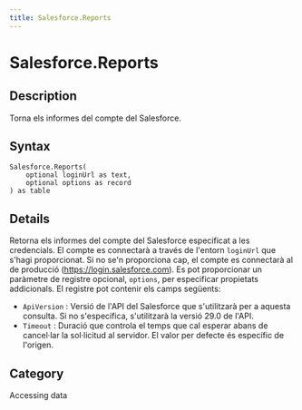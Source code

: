 ```yaml
---
title: Salesforce.Reports
---
```


# Salesforce.Reports


## Description

Torna els informes del compte del Salesforce.


## Syntax

```powerquery
Salesforce.Reports(
    optional loginUrl as text,
    optional options as record
) as table
```


## Details

Retorna els informes del compte del Salesforce especificat a les credencials. El compte es connectarà a través de l'entorn <code>loginUrl</code> que s'hagi proporcionat. Si no se'n proporciona cap, el compte es connectarà al de producció (https://login.salesforce.com). Es pot proporcionar un paràmetre de registre opcional, <code>options</code>, per especificar propietats addicionals. El registre pot contenir els camps següents:    <ul><li><code>ApiVersion</code> : Versi&#243; de l&#39;API del Salesforce que s&#39;utilitzar&#224; per a aquesta consulta. Si no s&#39;especifica, s&#39;utilitzar&#224; la versi&#243; 29.0 de l&#39;API.</li><li><code>Timeout</code> : Duraci&#243; que controla el temps que cal esperar abans de cancel&#183;lar la sol&#183;licitud al servidor. El valor per defecte &#233;s espec&#237;fic de l&#39;origen.</li></ul>    



## Category
Accessing data
